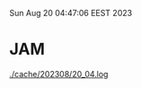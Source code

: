 Sun Aug 20 04:47:06 EEST 2023
# JAM
<a href='./cache/202308/20_04.log'>./cache/202308/20_04.log</a>
